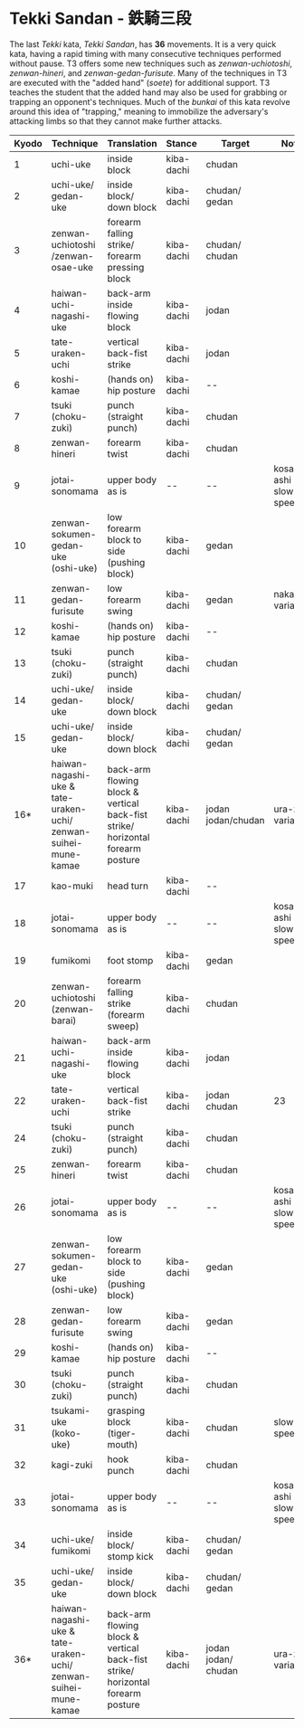 # Tekki Sandan - 鉄騎三段

The last _Tekki_ kata, _Tekki Sandan_, has **36** movements. It is a very quick kata, having a rapid timing with many consecutive techniques performed without pause. T3 offers some new techniques such as _zenwan-uchiotoshi_, _zenwan-hineri_, and _zenwan-gedan-furisute_. Many of the techniques in T3 are executed with the "added hand" (_soete_) for additional support. T3 teaches the student that the added hand may also be used for grabbing or trapping an opponent's techniques. Much of the _bunkai_ of this kata revolve around this idea of "trapping," meaning to immobilize the adversary's attacking limbs so that they cannot make further attacks.


| Kyodo | Technique | Translation | Stance | Target | Notes |
| ----- | --------- | ----------- | ------ | ------ | ----- |
| 1     | uchi-uke  | inside block | kiba-dachi | chudan | |
| 2     | uchi-uke/<br>gedan-uke | inside block/<br>down block | kiba-dachi | chudan/<br>gedan | |
| 3     | zenwan-uchiotoshi<br>/zenwan-osae-uke | forearm falling strike/<br>forearm pressing block | kiba-dachi | chudan/<br>chudan | |
| 4     | haiwan-uchi-nagashi-uke | back-arm inside flowing block | kiba-dachi | jodan | |
| 5     | tate-uraken-uchi | vertical back-fist strike | kiba-dachi | jodan | |
| 6     | koshi-kamae | (hands on) hip posture | kiba-dachi | -- | |
| 7     | tsuki (choku-zuki) | punch (straight punch) | kiba-dachi | chudan | |
| 8     | zenwan-hineri | forearm twist | kiba-dachi | chudan | |
| 9     | jotai-sonomama | upper body as is | -- | -- | kosa-ashi<br>slow speed |
| 10    | zenwan-sokumen-gedan-uke<br>(oshi-uke) | low forearm block to side<br>(pushing block) | kiba-dachi | gedan | |
| 11    | zenwan-gedan-furisute | low forearm swing | kiba-dachi | gedan | nakadaka variation |
| 12    | koshi-kamae | (hands on) hip posture | kiba-dachi | -- | |
| 13    | tsuki (choku-zuki) | punch (straight punch) | kiba-dachi | chudan | |
| 14    | uchi-uke/<br>gedan-uke | inside block/<br>down block | kiba-dachi | chudan/<br>gedan | |
| 15    | uchi-uke/<br>gedan-uke | inside block/<br>down block | kiba-dachi | chudan/<br>gedan | |
| 16*   | haiwan-nagashi-uke &<br>tate-uraken-uchi/<br>zenwan-suihei-mune-kamae | back-arm flowing block &<br>vertical back-fist strike/<br>horizontal forearm posture | kiba-dachi |  jodan<br>jodan/chudan | ura-zuki variation |
| 17    | kao-muki | head turn | kiba-dachi | -- | |
| 18    | jotai-sonomama | upper body as is | -- | -- | kosa-ashi<br>slow speed |
| 19    | fumikomi | foot stomp | kiba-dachi | gedan | |
| 20    | zenwan-uchiotoshi<br>(zenwan-barai) | forearm falling strike<br>(forearm sweep) | kiba-dachi | chudan | |
| 21    | haiwan-uchi-nagashi-uke | back-arm inside flowing block | kiba-dachi | jodan | |
| 22    | tate-uraken-uchi | vertical back-fist strike | kiba-dachi | jodan<br>chudan | 23    | koshi-kamae | (hands on) hip posture | kiba-dachi | -- | |
| 24    | tsuki (choku-zuki) | punch (straight punch) | kiba-dachi | chudan | |
| 25    | zenwan-hineri | forearm twist | kiba-dachi | chudan | |
| 26    | jotai-sonomama | upper body as is | -- | -- | kosa-ashi<br>slow speed |
| 27    | zenwan-sokumen-gedan-uke<br>(oshi-uke) | low forearm block to side<br>(pushing block) | kiba-dachi | gedan | |
| 28    | zenwan-gedan-furisute | low forearm swing | kiba-dachi | gedan | |
| 29    | koshi-kamae | (hands on) hip posture | kiba-dachi | -- | |
| 30    | tsuki (choku-zuki) | punch (straight punch) | kiba-dachi | chudan | |
| 31    | tsukami-uke (koko-uke) | grasping block (tiger-mouth) | kiba-dachi | chudan | slow speed |
| 32    | kagi-zuki | hook punch | kiba-dachi | chudan | |
| 33    | jotai-sonomama | upper body as is | -- | -- | kosa-ashi<br>slow speed |
| 34    | uchi-uke/<br>fumikomi | inside block/<br>stomp kick | kiba-dachi | chudan/<br>gedan | |
| 35    | uchi-uke/<br>gedan-uke | inside block/<br>down block | kiba-dachi | chudan/<br>gedan | |
| 36*   | haiwan-nagashi-uke &<br>tate-uraken-uchi/<br>zenwan-suihei-mune-kamae | back-arm flowing block &<br>vertical back-fist strike/<br>horizontal forearm posture | kiba-dachi | jodan<br>jodan/<br>chudan | ura-zuki variation |
